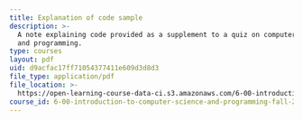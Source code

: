 ```yaml
---
title: Explanation of code sample
description: >-
  A note explaining code provided as a supplement to a quiz on computer science
  and programming.
type: courses
layout: pdf
uid: d9acfac17ff71054377411e609d3d8d3
file_type: application/pdf
file_location: >-
  https://open-learning-course-data-ci.s3.amazonaws.com/6-00-introduction-to-computer-science-and-programming-fall-2008/d9acfac17ff71054377411e609d3d8d3_q3_explain.pdf
course_id: 6-00-introduction-to-computer-science-and-programming-fall-2008
---
```

